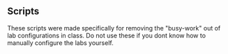 Scripts
---
These scripts were made specifically for removing the "busy-work" out of lab configurations in class. Do not use these if you dont know how to manually configure the labs yourself.
